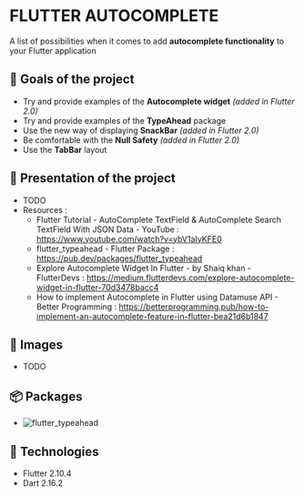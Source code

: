 # FLUTTER AUTOCOMPLETE

A list of possibilities when it comes to add **autocomplete functionality** to your Flutter application

## :rocket: Goals of the project

* Try and provide examples of the **Autocomplete widget** *(added in Flutter 2.0)*
* Try and provide examples of the **TypeAhead** package
* Use the new way of displaying **SnackBar** *(added in Flutter 2.0)*
* Be comfortable with the **Null Safety** *(added in Flutter 2.0)*
* Use the **TabBar** layout

## :dart: Presentation of the project

* TODO   
* Resources :   
   * Flutter Tutorial - AutoComplete TextField & AutoComplete Search TextField With JSON Data - YouTube : https://www.youtube.com/watch?v=ybV1aIyKFE0
   * flutter_typeahead - Flutter Package : https://pub.dev/packages/flutter_typeahead
   * Explore Autocomplete Widget In Flutter - by Shaiq khan - FlutterDevs : https://medium.flutterdevs.com/explore-autocomplete-widget-in-flutter-70d3478bacc4
   * How to implement Autocomplete in Flutter using Datamuse API - Better Programming : https://betterprogramming.pub/how-to-implement-an-autocomplete-feature-in-flutter-bea21d6b1847

## :iphone: Images

* TODO

## :package: Packages

* ![flutter_typeahead](https://pub.dev/packages/flutter_typeahead)

## :pushpin: Technologies

* Flutter 2.10.4
* Dart 2.16.2
